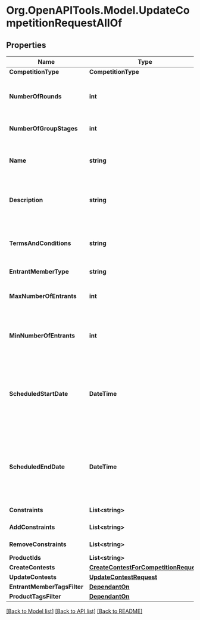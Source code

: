 
# Org.OpenAPITools.Model.UpdateCompetitionRequestAllOf

## Properties

Name | Type | Description | Notes
------------ | ------------- | ------------- | -------------
**CompetitionType** | **CompetitionType** |  | [optional] 
**NumberOfRounds** | **int** | Number of rounds to be played in a competition | [optional] 
**NumberOfGroupStages** | **int** | Number of group stages | [optional] 
**Name** | **string** | A name or a name of a competition. Can be translated | [optional] 
**Description** | **string** | Description of the competition. Can be translated | [optional] 
**TermsAndConditions** | **string** | Terms and conditions of a competition. Can be translated | [optional] 
**EntrantMemberType** | **string** |  | [optional] 
**MaxNumberOfEntrants** | **int** | Maximum number of partiipants allowed in a competition | [optional] 
**MinNumberOfEntrants** | **int** | Maximum number of partiipants allowed in a competition | [optional] 
**ScheduledStartDate** | **DateTime** | ISO8601 timestamp for when a Competition should start. All records are stored in UTC time zone | [optional] 
**ScheduledEndDate** | **DateTime** | ISO8601 timestamp for when a Competition should end. All records are stored in UTC time zone | [optional] 
**Constraints** | **List&lt;string&gt;** | Additional constraints | [optional] 
**AddConstraints** | **List&lt;string&gt;** | Additional constraints | [optional] 
**RemoveConstraints** | **List&lt;string&gt;** | Additional constraints | [optional] 
**ProductIds** | **List&lt;string&gt;** |  | [optional] 
**CreateContests** | [**CreateContestForCompetitionRequest**](CreateContestForCompetitionRequest.md) |  | [optional] 
**UpdateContests** | [**UpdateContestRequest**](UpdateContestRequest.md) |  | [optional] 
**EntrantMemberTagsFilter** | [**DependantOn**](DependantOn.md) |  | [optional] 
**ProductTagsFilter** | [**DependantOn**](DependantOn.md) |  | [optional] 

[[Back to Model list]](../README.md#documentation-for-models)
[[Back to API list]](../README.md#documentation-for-api-endpoints)
[[Back to README]](../README.md)

